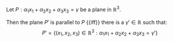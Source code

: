 Let $P: \alpha_1 x_1 + \alpha_2 x_2 + \alpha_3 x_3 = \gamma$ be a plane in $\mathbb{R}^3$.


Then the plane $P'$ is parallel to $P$ {{iff}} there is a $\gamma' \in \mathbb{R}$ such that:
$$P' = \left\{\left({x_1, x_2, x_3}\right) \in \mathbb{R}^3 : \alpha_1 x_1 + \alpha_2 x_2 + \alpha_3 x_3 = \gamma' \right\}$$
